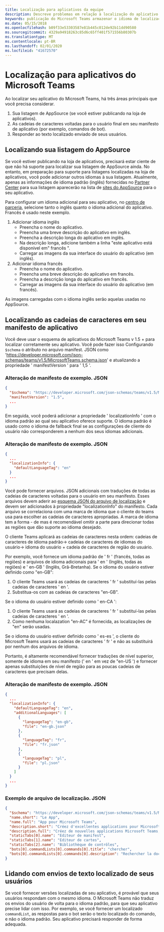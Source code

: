 ```yaml
---
title: Localização para aplicativos da equipe
description: Descreve problemas em relação à localização do aplicativo
keywords: publicação do Microsoft Teams armazenar o idioma de localização do Office Publishing AppSource
ms.date: 05/15/2018
ms.openlocfilehash: b09f33e53303587e81b445c012de92b11dd90580
ms.sourcegitcommit: 4329a94918263c85d6c65ff401f571556b80307b
ms.translationtype: MT
ms.contentlocale: pt-BR
ms.lasthandoff: 02/01/2020
ms.locfileid: "41672570"
---
```

# <a name="localization-for-microsoft-teams-apps"></a>Localização para aplicativos do Microsoft Teams

Ao localizar seu aplicativo do Microsoft Teams, há três áreas principais que você precisa considerar.

1. Sua listagem de AppSource (se você estiver publicando na loja de aplicativos).
1. As cadeias de caracteres voltadas para o usuário final em seu manifesto de aplicativo (por exemplo, comandos de bot).
1. Responder ao texto localizado enviado de seus usuários.

## <a name="localizing-your-appsource-listing"></a>Localizando sua listagem do AppSource

Se você estiver publicando na loja de aplicativos, precisará estar ciente de que não há suporte para localizar sua listagem de AppSource ainda. No entanto, em preparação para suporte para listagens localizadas na loja de aplicativos, você pode adicionar outros idiomas à sua listagem. Atualmente, apenas as informações de idioma padrão (inglês) fornecidas no [Partner Center](/dev/store/use-partner-center-to-submit-to-appsource) para sua listagem aparecerão na lista de [sites do AppSource](https://appsource.microsoft.com/marketplace/apps?product=office%3Bteams&page=1) para o seu aplicativo.

Para configurar um idioma adicional para seu aplicativo, no [centro de parceria](/dev/store/use-partner-center-to-submit-to-appsource), selecione tanto o inglês quanto o idioma adicional do aplicativo. Francês é usado neste exemplo.

1. Adicionar idioma inglês
    * Preencha o nome do aplicativo.
    * Preencha uma breve descrição do aplicativo em inglês.
    * Preencha a descrição longa do aplicativo em inglês.
    * Na descrição longa, adicione também a linha "este aplicativo está disponível em" francês ".
    * Carregar as imagens da sua interface do usuário do aplicativo (em inglês).
2. Adicionar idioma francês
    * Preencha o nome do aplicativo.
    * Preencha uma breve descrição do aplicativo em francês.
    * Preencha a descrição longa do aplicativo em francês.
    * Carregar as imagens da sua interface do usuário do aplicativo (em francês).

As imagens carregadas com o idioma inglês serão aquelas usadas no AppSource.

## <a name="localizing-the-strings-in-your-app-manifest"></a>Localizando as cadeias de caracteres em seu manifesto de aplicativo

Você deve usar o esquema de aplicativos do Microsoft Teams v 1.5 + para localizar corretamente seu aplicativo. Você pode fazer isso Configurando `$schema` o atributo no arquivo manifest. JSON como 'https://developer.microsoft.com/json-schemas/teams/v1.5/MicrosoftTeams.schema.json' e atualizando a propriedade ' manifestVersion ' para ' 1,5 '.

### <a name="example-manifestjson-change"></a>Alteração de manifesto de exemplo. JSON

```json
{
  "$schema": "https://developer.microsoft.com/json-schemas/teams/v1.5/MicrosoftTeams.schema.json",
  "manifestVersion": "1.5",
  ...
}
```

Em seguida, você poderá adicionar a propriedade ' localizationInfo ' com o idioma padrão ao qual seu aplicativo oferece suporte. O idioma padrão é usado como o idioma de fallback final se as configurações de cliente do usuário não corresponderem a nenhum dos seus idiomas adicionais.

### <a name="example-manifestjson-change"></a>Alteração de manifesto de exemplo. JSON

```json
{
  ...
  "localizationInfo": {
    "defaultLanguageTag": "en"
  }
  ...
}
```

Você pode fornecer arquivos. JSON adicionais com traduções de todas as cadeias de caracteres voltadas para o usuário em seu manifesto. Esses arquivos devem aderir ao [esquema JSON do arquivo de localização](~/resources/schema/localization-schema.md) e devem ser adicionados à propriedade "localizationInfo" do manifesto. Cada arquivo se correlaciona com uma marca de idioma que o cliente do teams usa para escolher as cadeias de caracteres apropriadas. A marca de idioma tem a forma <language> - <region> de mas é recomendável omitir <region> a parte para direcionar todas as regiões que dão suporte ao idioma desejado.

O cliente Teams aplicará as cadeias de caracteres nesta ordem: cadeias de caracteres de idioma padrão-> cadeias de caracteres de idiomas do usuário-> idioma do usuário + cadeia de caracteres de região do usuário.

Por exemplo, você fornece um idioma padrão de ' fr ' (francês, todas as regiões) e arquivos de idioma adicionais para ' en ' (Inglês, todas as regiões) e ' en-GB ' (Inglês, Grã-Bretanha). Se o idioma do usuário estiver definido como "en-GB":

1. O cliente Teams usará as cadeias de caracteres ' fr ' substituí-las pelas cadeias de caracteres ' en '.
2. Substitua-os com as cadeias de caracteres "en-GB".

Se o idioma do usuário estiver definido como ' en-CA ': 

1. O cliente Teams usará as cadeias de caracteres ' fr ' substituí-las pelas cadeias de caracteres ' en '.
2. Como nenhuma localazation "en-AC" é fornecida, as localizações de "en" serão usadas.

Se o idioma do usuário estiver definido como ' es-es ', o cliente do Microsoft Teams usará as cadeias de caracteres ' fr ' e não as substituirá por nenhum dos arquivos de idioma.

Portanto, é altamente recomendável fornecer traduções de nível superior, somente de idioma em seu manifesto (' en ' em vez de "en-US ') e fornecer apenas substituições de nível de região para as poucas cadeias de caracteres que precisam delas.

### <a name="example-manifestjson-change"></a>Alteração de manifesto de exemplo. JSON

```json
{
  ...
  "localizationInfo": {
    "defaultLanguageTag": "en",
    "additionalLanguages": [
      {
        "languageTag": "en-gb",
        "file": "en-gb.json"
      },
      {
        "languageTag": "fr",
        "file": "fr.json"
      },
      {
        "languageTag": "pl",
        "file": "pl.json"
      }
    ]
  }
  ...
}
```

### <a name="example-localization-json-file"></a>Exemplo de arquivo de localização. JSON

```json
{
  "$schema": "https://developer.microsoft.com/json-schemas/teams/v1.5/MicrosoftTeams.Localization.schema.json",
  "name.short": "Le App",
  "name.full": "App pour Microsoft Teams",
  "description.short": "Créez d'excellentes applications pour Microsoft Teams avec App.",
  "description.full": "Créez de nouvelles applications Microsoft Teams, concevez et prévisualisez des cartes bot, et explorez la documentation avec App.",
  "staticTabs[0].name": "Editeur de manifest",
  "staticTabs[1].name": "Editeur de cartes",
  "staticTabs[2].name": "Bibliothèque de contrôles",
  "bots[0].commandLists[0].commands[0].title": "chercher",
  "bots[0].commandLists[0].commands[0].description": "Rechercher la documentation Teams pertinente"
}
```

## <a name="handling-localized-text-submissions-from-your-users"></a>Lidando com envios de texto localizado de seus usuários

Se você fornecer versões localizadas de seu aplicativo, é provável que seus usuários respondam com o mesmo idioma. O Microsoft Teams não traduz os envios do usuário de volta para o idioma padrão, para que seu aplicativo precise lidar com isso. Por exemplo, se você fornecer um localizado `commandList`, as respostas para o bot serão o texto localizado do comando, e não o idioma padrão. Seu aplicativo precisará responder de forma adequada.

